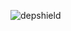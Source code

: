 ![depshield](https://staging.depshield.sonatype.org/badges/depshield-staging/stage-project-103/depshield.svg)
